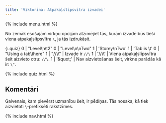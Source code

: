 ```yaml
---
title: 'Viktorīna: Atpakaļslīpsvītra izvadei'
---
```


{% include menu.html %}

No zemāk esošajām virkņu opcijām atzīmējiet tās, kurām izvadē būs tieši viena atpakaļslīpsvītra `\`, ja tās izdrukāsit.

{:.quiz}
0 | &quot;Level\n\t2&quot;
0 | &quot;Level\n\nTwo&quot;
1 | &apos;Storey\nTwo&apos;
1 | &apos;Tab is \t&apos;
0 | &quot;Using a tab\there&quot;
1 | &quot;//\\\\&quot; | Izvade ir `//\`
1 | &apos;//\\\\&apos; | Viena atpakaļslīpsvītra šeit aizvieto otru: `//\`.
1 | &apos;\&quot;&apos; | Nav aizvietošanas šeit, virkne parādās kā ir: `\"`.

{% include quiz.html %}

## Komentāri

Galvenais, kam pievērst uzmanību šeit, ir pēdiņas. Tās nosaka, kā tiek aizvietoti `\`-prefiksēti rakstzīmes.

{% include nav.html %}